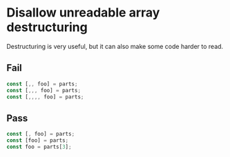 # Disallow unreadable array destructuring

Destructuring is very useful, but it can also make some code harder to read.

## Fail

```js
const [,, foo] = parts;
const [,,, foo] = parts;
const [,,,, foo] = parts;
```


## Pass

```js
const [, foo] = parts;
const [foo] = parts;
const foo = parts[3];
```
